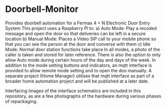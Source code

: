 # Doorbell-Monitor
Provides doorbell automation for a Fermax 4 + N Electronic Door Entry System 
This project uses a Raspberry Pi to:
a) Auto Mode: Play a recoded message and open the door so that deliveries can be left in a secure location
b) Manual Mode: Places a Video SIP call to your mobile phone so that you can see the person at the door and converse with them
c) Idle Mode: Normal door station functions take place
In all modes, a photo of the caller is taken and stored for later reference. There is also the option to only allow Auto mode during certain hours of the day and days of the week.
In addition to the mode setting buttons and indicators, an mqtt interface is provided to allow remote mode setting and to open the doo manually.
A separate project (Home Manager) utilises that mqtt interface as part of a broader home automation project and will be published at a later date.

Interfacing
Images of the interface schematics are included in this repository, as are a few photographs of the hardware during various phases of repackaging.
